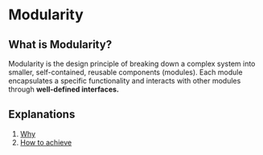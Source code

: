 # Modularity

## What is Modularity?
Modularity is the design principle of breaking down a complex system into smaller, self-contained, reusable components (modules). Each module encapsulates a specific functionality and interacts with other modules through **well-defined interfaces.**

## Explanations

1. [Why](../modularity/Why.md)
2. [How to achieve](../modularity/HowToAchieve.md)

